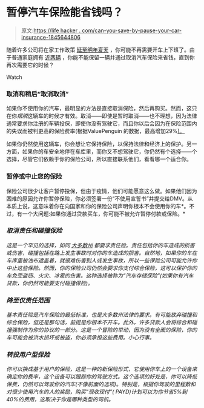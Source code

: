 # 暂停汽车保险能省钱吗？

> 原文:[https://life hacker . com/can-you-save-by-pause-your-car-insurance-1845644806](https://lifehacker.com/can-you-save-by-pausing-your-car-insurance-1845644806)

随着许多公司将在家工作政策 [延至明年夏天](https://www.nytimes.com/2020/10/13/technology/offices-reopening-delay-coronavirus.html) ，你可能不再需要开车上下班了。由于普通家庭拥有 [近两辆](https://www.statista.com/statistics/551403/number-of-vehicles-per-household-in-the-united-states/) ，你能不能保留一辆并通过取消汽车保险来省钱，直到你再次需要它的时候？

Watch

### **取消和稍后“取消取消”**

如果你不使用你的汽车，最明显的方法是直接取消保险，然后再购买。然而，这只在你*摆脱*这辆车的时候才有效。取消——即使是暂时取消——也不理想，因为法律通常要求你注册的车辆投保，即使你没有驾驶它，而且你以后会因为在保险范围内的失误而被判更高的保险费率(根据ValuePenguin 的数据，最高增加29%[)。](https://www.valuepenguin.com/how-does-lapse-car-insurance-coverage-affect-rates) 

如果你仍然使用这辆车，你会想让它保持保险，以保持法律和经济上的保护。另一方面，如果你的车安全地停在车库里，而你又不想驾驶它，你仍然有个选择——个选择，尽管它们依赖于你的保险公司，所以直接联系他们，看看哪一个适合你。

### **暂停或中止您的保险**

保险公司很少让客户暂停投保，但由于疫情，他们可能愿意这么做。如果他们因为困难的原因允许你暂停保险，你必须签署一份“不使用宣誓书”并提交给DMV。从本质上说，这意味着你在向国家和你的保险公司声明你根本不会使用你的车*。不过，有一个大问题:如果你通过贷款买车，你可能不被允许暂停付款或保险。* 

### ***取消责任和碰撞保险***

*这是一个罕见的选择，如同 [大多数州](https://www.valuepenguin.com/minimum-car-insurance-required-your-state) 都要求责任险。责任包括你的车造成的损害或伤害，碰撞包括在路上发生事故时对你的车造成的损害。自然地，如果你的车在车库里被油布遮盖着，就很难伤害别人或发生事故，所以一些保险公司可能允许你中止这些保险。然而，你的保险公司仍然会要求你支付综合保险，这可以保护你的车免受盗窃、火灾、冰雹的伤害。这种选择被称为“汽车存储保险”(如果你有汽车贷款，你仍然可能要支付碰撞保险)。*

### *降至仅责任范围*

*基本责任险是汽车保险的最低标准，也是大多数州法律的要求。有可能放弃碰撞和综合保险，但还是那句话，前提是你根本不开车。此外，许多贷款人会将综合和碰撞强制作为你的协议的一部分。这是一个冒险的举动，因为没有全面的保险，你的车可能会被洪水损坏或被盗，你必须承担这些费用。小心行事。*

### ***转投用户型保险***

*你可以换成基于用户的保险，这是一种的新保险形式，它使用你车上的一个设备来确定你的费率，这个设备可以跟踪你的驾驶方式。这个选项的好处是，你可以降低保费，仍然可以驾驶你的汽车(不像前面的选项)。特别是，根据你驾驶的里程数和对很少使用汽车的人的奖励，购买“现收现付”( PAYD)计划可以为你节省5%到40%的费用，这取决于你是哪种类型的司机。*